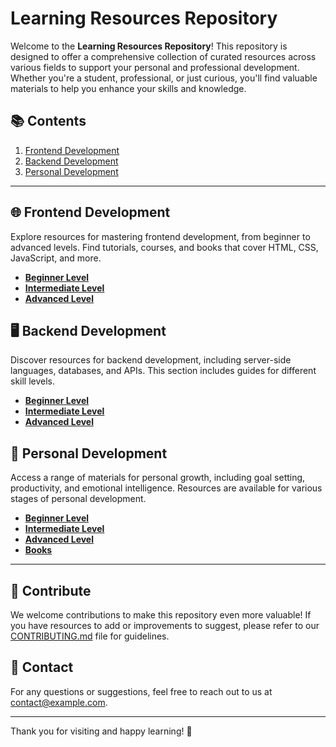 # Learning Resources Repository

Welcome to the **Learning Resources Repository**! This repository is designed to offer a comprehensive collection of curated resources across various fields to support your personal and professional development. Whether you're a student, professional, or just curious, you'll find valuable materials to help you enhance your skills and knowledge.

## 📚 Contents

1. [Frontend Development](#frontend-development)
2. [Backend Development](#backend-development)
3. [Personal Development](#personal-development)

---

## 🌐 Frontend Development

Explore resources for mastering frontend development, from beginner to advanced levels. Find tutorials, courses, and books that cover HTML, CSS, JavaScript, and more.

- [**Beginner Level**](./frontendDevelopment/frontend.md/#-beginner-level)
- [**Intermediate Level**](./frontendDevelopment/frontend.md/#-intermediate-level)
- [**Advanced Level**](./frontendDevelopment/frontend.md/#-advanced-level)

## 🖥️ Backend Development

Discover resources for backend development, including server-side languages, databases, and APIs. This section includes guides for different skill levels.

- [**Beginner Level**](./backendDevelopment/Backend.md/#-beginner-level)
- [**Intermediate Level**](./backendDevelopment//Backend.md/#-intermediate-level)
- [**Advanced Level**](./backendDevelopment//Backend.md/#-advanced-level)

## 🧠 Personal Development

Access a range of materials for personal growth, including goal setting, productivity, and emotional intelligence. Resources are available for various stages of personal development.

- [**Beginner Level**](./personalDevelopment/personaldevelopment/#-beginner-level)
- [**Intermediate Level**](./personalDevelopment/personaldevelopment/#-intermediate-level)
- [**Advanced Level**](./personalDevelopment/personaldevelopment/#-advanced-level)
- [**Books**](./personalDevelopment/personaldevelopment/#-books)

---

## 🤝 Contribute

We welcome contributions to make this repository even more valuable! If you have resources to add or improvements to suggest, please refer to our [CONTRIBUTING.md](./CONTRIBUTING.md) file for guidelines.

## 📧 Contact

For any questions or suggestions, feel free to reach out to us at [contact@example.com](mailto:contact@example.com).

---

Thank you for visiting and happy learning! 🚀
